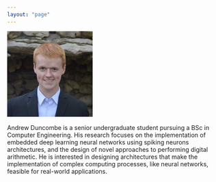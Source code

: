 ```yaml
---
layout: "page"
---
```




![](/members/duncombe.jpg)


Andrew Duncombe is a senior undergraduate student pursuing a BSc in Computer Engineering. His research focuses on the implementation of embedded deep learning neural networks using spiking neurons architectures, and the design of novel approaches to performing digital arithmetic. He is interested in designing architectures that make the implementation of complex computing processes, like neural networks, feasible for real-world applications.
